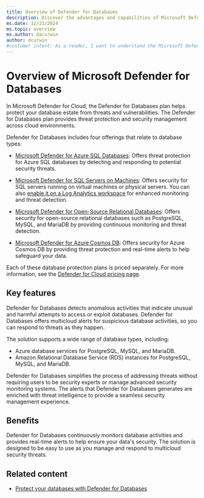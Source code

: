 ```yaml
---
title: Overview of Defender for Databases
description: Discover the advantages and capabilities of Microsoft Defender for Databases, including support for PostgreSQL, MySQL, and MariaDB.
ms.date: 12/23/2024
ms.topic: overview
ms.author: dacurwin
author: dcurwin
#customer intent: As a reader, I want to understand the Microsoft Defender for Databases plan types so that I can make informed decisions about their usage.
---
```


# Overview of Microsoft Defender for Databases

In Microsoft Defender for Cloud, the Defender for Databases plan helps protect your database estate from threats and vulnerabilities. The Defender for Databases plan provides threat protection and security management across cloud environments.

Defender for Databases includes four offerings that relate to database types:

- [Microsoft Defender for Azure SQL Databases](defender-for-sql-introduction.md): Offers threat protection for Azure SQL databases by detecting and responding to potential security threats.

- [Microsoft Defender for SQL Servers on Machines](defender-for-sql-usage.md): Offers security for SQL servers running on virtual machines or physical servers. You can also [enable it on a Log Analytics workspace](enable-plan-workspace.md) for enhanced monitoring and threat detection.

- [Microsoft Defender for Open-Source Relational Databases](defender-for-databases-introduction.md): Offers security for open-source relational databases such as PostgreSQL, MySQL, and MariaDB by providing continuous monitoring and threat detection.

- [Microsoft Defender for Azure Cosmos DB](concept-defender-for-cosmos.md): Offers security for Azure Cosmos DB by providing threat protection and real-time alerts to help safeguard your data.

Each of these database protection plans is priced separately. For more information, see the [Defender for Cloud pricing page](https://azure.microsoft.com/pricing/details/defender-for-cloud/).

## Key features

Defender for Databases detects anomalous activities that indicate unusual and harmful attempts to access or exploit databases. Defender for Databases offers multicloud alerts for suspicious database activities, so you can respond to threats as they happen.

The solution supports a wide range of database types, including:

- Azure database services for PostgreSQL, MySQL, and MariaDB.
- Amazon Relational Database Service (RDS) instances for PostgreSQL, MySQL, and MariaDB.

Defender for Databases simplifies the process of addressing threats without requiring users to be security experts or manage advanced security monitoring systems. The alerts that Defender for Databases generates are enriched with threat intelligence to provide a seamless security management experience.

## Benefits

Defender for Databases continuously monitors database activities and provides real-time alerts to help ensure your data's security. The solution is designed to be easy to use as you manage and respond to multicloud security threats.

## Related content

- [Protect your databases with Defender for Databases](tutorial-enable-databases-plan.md)

